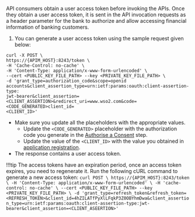 API consumers obtain a user access token before invoking the APIs. Once they obtain a user access token, it is sent in the 
API invocation requests as a header parameter for the bank to authorize and allow accessing financial information of 
banking customers.

1. You can generate a user access token using the sample request given below:
```
curl -X POST \
https://{APIM_HOST}:8243/token \
-H 'Cache-Control: no-cache' \
-H 'Content-Type: application/x-www-form-urlencoded' \
--cert <PUBLIC_KEY_FILE_PATH> --key <PRIVATE_KEY_FILE_PATH> \
-d 'grant_type=authorization_code&scope=openid accounts&client_assertion_type=urn:ietf:params:oauth:client-assertion-type:
jwt-bearer&client_assertion=<CLIENT_ASSERTION>&redirect_uri=www.wso2.com&code=<CODE_GENERATED>client_id=
<CLIENT_ID>'
```
- Make sure you update all the placeholders with the appropriate values.
    - Update the `<CODE_GENERATED>` placeholder with the authorization code you generate in the [Authorise a Consent](../advanced/authorization-flow.md) step.
    - Update the value of the  `<CLIENT_ID>` with the value you obtained in [application registration](../advanced/dynamic-client-registration-try-out.md).
- The response contains a user access token.

!!!tip
    The access tokens have an expiration period, once an access token expires, you need to regenerate it. Run the 
    following cURL command to generate a new access token:
    ```
    curl POST \
     https://{APIM_HOST}:8243/token \
     -H 'Content-Type: application/x-www-form-urlencoded' \
     -H 'cache-control: no-cache' \
     --cert <PUBLIC_KEY_FILE_PATH> --key <PRIVATE_KEY_FILE_PATH> \
     -d 'grant_type=refresh_token&refresh_token=<REFRESH_TOKEN>&client_id=4hZILATfPyXlLFqkP3Z0OBYhmDwa&client_assertion_type=urn:ietf:params:oauth:client-assertion-type:jwt-bearer&client_assertion=<CLIENT_ASEERTION>'
    ```
